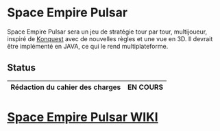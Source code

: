 # Space Empire Pulsar #
Space Empire Pulsar sera un jeu de stratégie tour par tour, multijoueur, inspiré de [Konquest](http://en.wikipedia.org/wiki/Konquest) avec de nouvelles règles et une vue en 3D.
Il devrait être implémenté en JAVA, ce qui le rend multiplateforme.

## Status ##
|Rédaction du cahier des charges|EN COURS|
|:------------------------------|:-------|

# [Space Empire Pulsar WIKI](http://sep.axan.org/) #